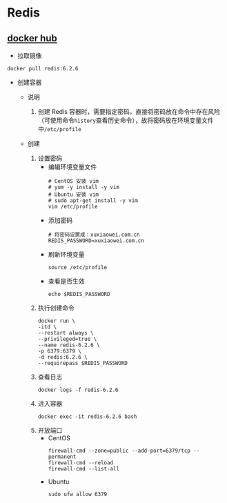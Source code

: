 # Redis

## [docker hub](https://hub.docker.com/_/redis)

- 拉取镜像

```
docker pull redis:6.2.6
```

- 创建容器
    - 说明
        1. 创建 Redis 容器时，需要指定密码，直接将密码放在命令中存在风险（可使用命令`history`查看历史命令），故将密码放在环境变量文件中`/etc/profile`

    - 创建
        1. 设置密码
            - 编辑环境变量文件
                ```shell
                # CentOS 安装 vim
                # yum -y install -y vim
                # Ubuntu 安装 vim
                # sudo apt-get install -y vim
                vim /etc/profile
                ```
            - 添加密码
                ```shell
                # 将密码设置成：xuxiaowei.com.cn
                REDIS_PASSWORD=xuxiaowei.com.cn
                ```
            - 刷新环境变量
                ```shell
                source /etc/profile
                ```
            - 查看是否生效
                ```shell
                echo $REDIS_PASSWORD
                ```
        1. 执行创建命令
            ```shell
            docker run \
            -itd \
            --restart always \
            --privileged=true \
            --name redis-6.2.6 \
            -p 6379:6379 \
            -d redis:6.2.6 \
            --requirepass $REDIS_PASSWORD
            ```
        1. 查看日志
            ```shell
            docker logs -f redis-6.2.6
            ```
        1. 进入容器
            ```shell
            docker exec -it redis-6.2.6 bash
            ```
        1. 开放端口
            - CentOS
                ```shell
                firewall-cmd --zone=public --add-port=6379/tcp --permanent
                firewall-cmd --reload
                firewall-cmd --list-all
                ```
            - Ubuntu
                ```shell
                sudo ufw allow 6379
                ```
